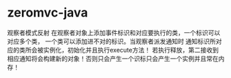 zeromvc-java
============

观察者模式反射
在观察者对象上添加事件标识和对应要执行的类，一个标识可以对应多个类，
一个类可以添加进不对的标识。当观察者派发通知时 通知标识所对应的类所会被实例化，初始化并且执行execute方法！
若执行释放，第二接收到相应通知将会构建新的对象！否则只会产生一个识标只会产生一个实例并且常在内存！
